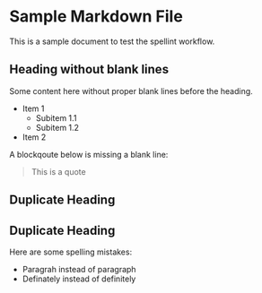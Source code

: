# Sample Markdown File

This is a sample document to test the spellint workflow.

## Heading without blank lines
Some content here without proper blank lines before the heading.

- Item 1
  - Subitem 1.1
  - Subitem 1.2
- Item 2

A blockqoute below is missing a blank line:

> This is a quote

## Duplicate Heading
## Duplicate Heading

Here are some spelling mistakes:
- Paragrah instead of paragraph
- Definately instead of definitely
